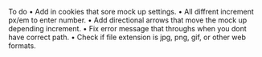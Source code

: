 To do
• Add in cookies that sore mock up settings.
• All diffrent increment px/em to enter number.
• Add directional arrows that move the mock up depending increment.
• Fix error message that throughs when you dont have correct path.
• Check if file extension is jpg, png, gif, or other web formats.
